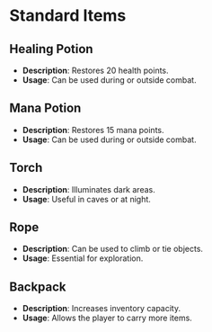 # Standard Items

## Healing Potion
- **Description**: Restores 20 health points.
- **Usage**: Can be used during or outside combat.

## Mana Potion
- **Description**: Restores 15 mana points.
- **Usage**: Can be used during or outside combat.

## Torch
- **Description**: Illuminates dark areas.
- **Usage**: Useful in caves or at night.

## Rope
- **Description**: Can be used to climb or tie objects.
- **Usage**: Essential for exploration.

## Backpack
- **Description**: Increases inventory capacity.
- **Usage**: Allows the player to carry more items.

